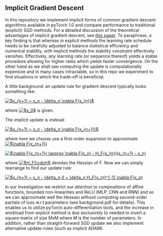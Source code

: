 ## Implicit Gradient Descent

In this repository we implement implicit forms of common gradient descent algorithms available in pyTorch 1.0 and compare performance to traditional (explicit) SGD methods. For a detailed discussion of the theoretical advantages of implicit gradient descent, see [this paper](http://faculty.chicagobooth.edu/workshops/econometrics/PDF%202016/ptoulis_ISGD.pdf). To paraphrase, a key finding is that whereas in explicit methods the learning rate schedule needs to be carefully adjusted to balance statistical efficiency and numerical stability, with implicit methods the stability constraint effectively vanishes. Effectively, any learning rate (or sequence thereof) yields a stable procedure allowing for higher rates which yields faster convergence. On the other hand as we shall see computing the update is computationally expensive and in many cases intractable, so in this repo we experiment to find situations in which the trade-off is beneficial. 

A little background: an update rule for gradient descent typically looks something like:

<a href="https://www.codecogs.com/eqnedit.php?latex=\dpi{100}&space;$x_{n&plus;1}&space;=&space;x_n&space;-&space;\delta_n&space;\nabla&space;F(x_{n})$" target="_blank"><img src="https://latex.codecogs.com/png.latex?\dpi{100}&space;$x_{n&plus;1}&space;=&space;x_n&space;-&space;\delta_n&space;\nabla&space;F(x_{n})$" title="$x_{n+1} = x_n - \delta_n \nabla F(x_{n})$" /></a>

where  <a href="https://www.codecogs.com/eqnedit.php?latex=\dpi{100}&space;$x_0$" target="_blank"><img src="https://latex.codecogs.com/png.latex?\dpi{100}&space;$x_0$" title="$x_0$" /></a>  is given. 

The implicit update is instead:

<a href="https://www.codecogs.com/eqnedit.php?latex=\dpi{100}&space;$x_{n&plus;1}&space;=&space;x_n&space;-&space;\delta_n&space;\nabla&space;F(x_{n&plus;1})$" target="_blank"><img src="https://latex.codecogs.com/png.latex?\dpi{100}&space;$x_{n&plus;1}&space;=&space;x_n&space;-&space;\delta_n&space;\nabla&space;F(x_{n&plus;1})$" title="$x_{n+1} = x_n - \delta_n \nabla F(x_{n+1})$" /></a>

where here we choose use a first-order expansion to approximate <a href="https://www.codecogs.com/eqnedit.php?latex=$\nabla&space;F(x_{n&plus;1})" target="_blank"><img src="https://latex.codecogs.com/gif.latex?$\nabla&space;F(x_{n&plus;1})" title="$\nabla F(x_{n+1})" /></a>

<a href="https://www.codecogs.com/eqnedit.php?latex=$\nabla&space;F(x_{n&plus;1})&space;\approx&space;\nabla&space;F(x_n)&space;-&space;H_F(x_{n})(x_{n&plus;1}&space;-&space;x_n)" target="_blank"><img src="https://latex.codecogs.com/gif.latex?$\nabla&space;F(x_{n&plus;1})&space;\approx&space;\nabla&space;F(x_n)&space;-&space;H_F(x_{n})(x_{n&plus;1}&space;-&space;x_n)" title="$\nabla F(x_{n+1}) \approx \nabla F(x_n) - H_F(x_{n})(x_{n+1} - x_n)" /></a>

where <a href="https://www.codecogs.com/eqnedit.php?latex=$H_F(\cdot)$" target="_blank"><img src="https://latex.codecogs.com/gif.latex?$H_F(\cdot)$" title="$H_F(\cdot)$" /></a> denotes the Hessian of F. Now we can simply rearrange to find our update rule:

<a href="https://www.codecogs.com/eqnedit.php?latex=$x_{n&plus;1}&space;=&space;x_n&space;-&space;\delta_n&space;(I&space;&plus;&space;\delta_n&space;H_F(x_n))^{-1}&space;\nabla&space;F(x_n)" target="_blank"><img src="https://latex.codecogs.com/gif.latex?$x_{n&plus;1}&space;=&space;x_n&space;-&space;\delta_n&space;(I&space;&plus;&space;\delta_n&space;H_F(x_n))^{-1}&space;\nabla&space;F(x_n)" title="$x_{n+1} = x_n - \delta_n (I + \delta_n H_F(x_n))^{-1} \nabla F(x_n)" /></a>

In our investigation we restrict our attention to compositions of affine functions, bounded non-linearities and ReLU (MLP, CNN and RNN) and so we can approximate well the Hessian without computing second-order partials of loss w.r.t parameters (see background.pdf for details). This enables us to utilize pyTorch auto-differentiation tools, and the increase in workload from explicit method is due exclusively to needed to invert a square matrix of size MxM where M is the number of parameters. In addition, rather than straight-forward SGD update we also implement alternative update-rules (such as implicit ADAM). 


